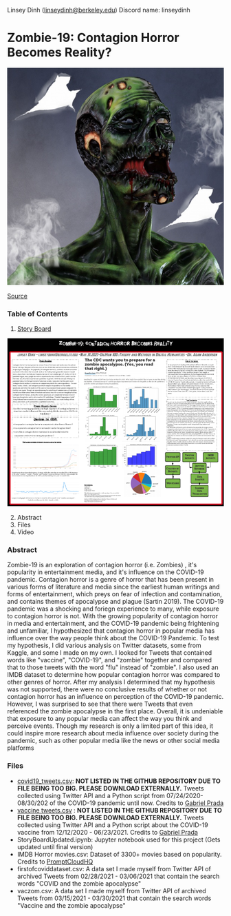 Linsey Dinh (linseydinh@berkeley.edu)
Discord name: linseydinh 
# Zombie-19: Contagion Horror Becomes Reality?

![Zombie](https://github.com/linseydinh/zombie-19/blob/7bd3261c9737b5b23db44a0199382a8781fc0156/zombie-1575482701ll5.jpg)



[Source](https://www.publicdomainpictures.net/en/view-image.php?image=310523&picture=zombie)


### Table of Contents
 
1. [Story Board](https://lucid.app/lucidchart/invitations/accept/inv_51e2e364-d5bc-4779-9c7f-fc51242c81f8)	


![Storyboard](https://github.com/linseydinh/zombie-19/blob/c6b9647839c7856780c55e53bbf2d48270b62cba/storyboardpic.PNG)


2. Abstract
3. Files
4. Video

### Abstract

Zombie-19 is an exploration of contagion horror (i.e. Zombies) , it's popularity in entertainment media, and it's influence on the COVID-19 pandemic. Contagion horror is a genre of horror that has been present in various forms of literature and media since the earliest human writings and forms of entertainment, which preys on fear of infection and contamination, and contains themes of apocalypse and plague (Sartin 2019). The COVID-19 pandemic was a shocking and foriegn experience to many, while exposure to contagion horror is not. With the growing popularity of contagion horror in media and entertainment, and the COVID-19 pandemic being frightening and unfamiliar, I hypothesized that contagion horror in popular media has influence over the way people think about the COVID-19 Pandemic. To test my hypothesis, I did various analysis on Twitter datasets, some from Kaggle, and some I made on my own. I looked for Tweets that contained words like "vaccine", "COVID-19", and "zombie" together and compared that to those tweets with the word "flu" instead of "zombie". I also used an IMDB dataset to determine how popular contagion horror was compared to other genres of horror. After my analysis I determined that my hypothesis was not supported, there were no conclusive results of whether or not contagion horror has an influence on perception of the COVID-19 pandemic. However, I was surprised to see that there were Tweets that even referenced the zombie apocalypse in the first place. Overall, it is undeniable that exposure to any popular media can affect the way you think and perceive events. Though my research is only a limited part of this idea, it could inspire more research about media influence over society during the pandemic, such as other popular media like the news or other social media platforms


### Files

- [covid19_tweets.csv](https://drive.google.com/file/d/1vqRIefne-aqcrGCXIMcDdmtkojVhw7qi/view?usp=sharing): **NOT LISTED IN THE GITHUB REPOSITORY DUE TO FILE BEING TOO BIG. PLEASE DOWNLOAD EXTERNALLY.** Tweets collected using Twitter API and a Python script from 07/24/2020-08/30/202 of the COVID-19 pandemic until now. Credits to [Gabriel Prada](https://www.kaggle.com/gpreda)
- [vaccine tweets.csv](https://drive.google.com/file/d/1i6OoYcf5WotyfxazZuRsqEgRzit6lJb5/view?usp=sharing) : **NOT LISTED IN THE GITHUB REPOSITORY DUE TO FILE BEING TOO BIG. PLEASE DOWNLOAD EXTERNALLY.** Tweets collected using Twitter API and a Python script about the COVID-19 vaccine from 12/12/2020 - 06/23/2021. Credits to [Gabriel Prada](https://www.kaggle.com/gpreda)
- StoryBoardUpdated.ipynb: Jupyter notebook used for this project (Gets updated until final version)
- IMDB Horror movies.csv: Dataset of 3300+ movies based on popularity. Credits to [PromptCloudHQ](https://www.kaggle.com/PromptCloudHQ/imdb-horror-movie-dataset)
- firstofcoviddataset.csv: A data set I made myself from Twitter API of archived Tweets from 02/28/2021 - 03/06/2021 that contain the search words "COVID and the zombie apocalypse"
- vaczom.csv: A data set I made myself from Twitter API of archived Tweets from 03/15/2021 - 03/30/2021 that contain the search words "Vaccine and the zombie apocalypse"
